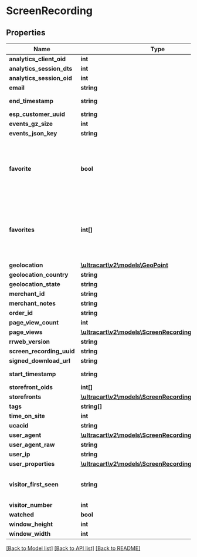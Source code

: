 # ScreenRecording

## Properties
Name | Type | Description | Notes
------------ | ------------- | ------------- | -------------
**analytics_client_oid** | **int** |  | [optional] 
**analytics_session_dts** | **int** |  | [optional] 
**analytics_session_oid** | **int** |  | [optional] 
**email** | **string** |  | [optional] 
**end_timestamp** | **string** | Ending timestamp | [optional] 
**esp_customer_uuid** | **string** |  | [optional] 
**events_gz_size** | **int** |  | [optional] 
**events_json_key** | **string** |  | [optional] 
**favorite** | **bool** | True if the user calling the API has favorited this particular screen recording. | [optional] 
**favorites** | **int[]** | Array of user ids that favorited this particular screen recording. | [optional] 
**geolocation** | [**\ultracart\v2\models\GeoPoint**](GeoPoint.md) |  | [optional] 
**geolocation_country** | **string** |  | [optional] 
**geolocation_state** | **string** |  | [optional] 
**merchant_id** | **string** |  | [optional] 
**merchant_notes** | **string** |  | [optional] 
**order_id** | **string** |  | [optional] 
**page_view_count** | **int** |  | [optional] 
**page_views** | [**\ultracart\v2\models\ScreenRecordingPageView[]**](ScreenRecordingPageView.md) |  | [optional] 
**rrweb_version** | **string** |  | [optional] 
**screen_recording_uuid** | **string** |  | [optional] 
**signed_download_url** | **string** |  | [optional] 
**start_timestamp** | **string** | Starting timestamp | [optional] 
**storefront_oids** | **int[]** |  | [optional] 
**storefronts** | [**\ultracart\v2\models\ScreenRecordingStoreFront[]**](ScreenRecordingStoreFront.md) |  | [optional] 
**tags** | **string[]** |  | [optional] 
**time_on_site** | **int** |  | [optional] 
**ucacid** | **string** |  | [optional] 
**user_agent** | [**\ultracart\v2\models\ScreenRecordingUserAgent**](ScreenRecordingUserAgent.md) |  | [optional] 
**user_agent_raw** | **string** |  | [optional] 
**user_ip** | **string** |  | [optional] 
**user_properties** | [**\ultracart\v2\models\ScreenRecordingUserProperty[]**](ScreenRecordingUserProperty.md) |  | [optional] 
**visitor_first_seen** | **string** | Timestamp this visitor was first seen | [optional] 
**visitor_number** | **int** |  | [optional] 
**watched** | **bool** |  | [optional] 
**window_height** | **int** |  | [optional] 
**window_width** | **int** |  | [optional] 

[[Back to Model list]](../README.md#documentation-for-models) [[Back to API list]](../README.md#documentation-for-api-endpoints) [[Back to README]](../README.md)


